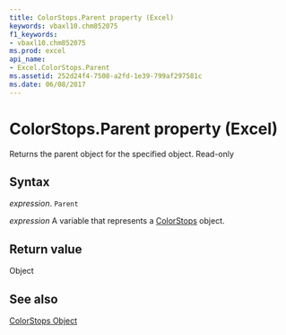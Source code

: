 ```yaml
---
title: ColorStops.Parent property (Excel)
keywords: vbaxl10.chm852075
f1_keywords:
- vbaxl10.chm852075
ms.prod: excel
api_name:
- Excel.ColorStops.Parent
ms.assetid: 252d24f4-7508-a2fd-1e39-799af297581c
ms.date: 06/08/2017
---
```



# ColorStops.Parent property (Excel)

Returns the parent object for the specified object. Read-only


## Syntax

 _expression_. `Parent`

 _expression_ A variable that represents a [ColorStops](Excel.ColorStops.md) object.


## Return value

Object


## See also


[ColorStops Object](Excel.ColorStops.md)

